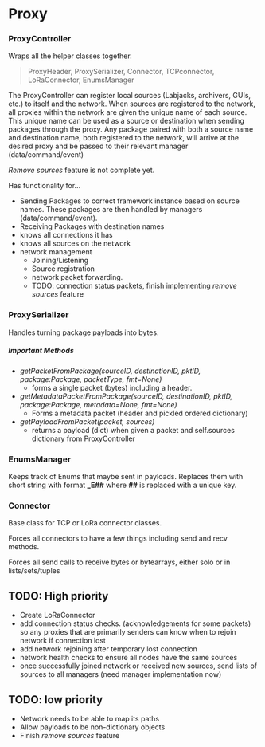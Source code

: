 # Proxy

### ProxyController
Wraps all the helper classes together. 

> ProxyHeader, ProxySerializer, Connector, TCPconnector, LoRaConnector, EnumsManager

The ProxyController can register local sources (Labjacks, archivers, GUIs, etc.)
to itself and the network. When sources are registered to the network, 
all proxies within the network are given the unique name of each source. This unique name 
can be used as a source or destination when sending packages through the proxy. 
Any package paired with both a source name and destination name, both registered to the network,
will arrive at the desired proxy and be passed to their relevant manager
(data/command/event)

*Remove sources* feature is not complete yet.

Has functionality for...
* Sending Packages to correct framework instance based on source names. 
    These packages are then handled by managers (data/command/event).
* Receiving Packages with destination names
* knows all connections it has
* knows all sources on the network
* network management
    * Joining/Listening
    * Source registration
    * network packet forwarding.
    * TODO: connection status packets, finish implementing *remove sources* feature
    
### ProxySerializer
Handles turning package payloads into bytes.

##### Important Methods
* *getPacketFromPackage(sourceID, destinationID, pktID, package:Package, packetType, fmt=None)*
    - forms a single packet (bytes) including a header.
* *getMetadataPacketFromPackage(sourceID, destinationID, pktID, package:Package, metadata=None, fmt=None)*
    - Forms a metadata packet (header and pickled ordered dictionary)
* *getPayloadFromPacket(packet, sources)*
    - returns a payload (dict) when given a packet and self.sources dictionary from ProxyController

### EnumsManager
Keeps track of Enums that maybe sent in payloads. Replaces them with 
short string with format **_E##** where **##** is replaced with a unique key.

### Connector
Base class for TCP or LoRa connector classes.

Forces all connectors to have a few things including send and recv methods.

Forces all send calls to receive bytes or bytearrays, either solo or in lists/sets/tuples

## TODO: High priority
* Create LoRaConnector
* add connection status checks. (acknowledgements for some packets) so
  any proxies that are primarily senders can know when to rejoin network if connection lost
* add network rejoining after temporary lost connection
* network health checks to ensure all nodes have the same sources
* once successfully joined network or received new sources,
    send lists of sources to all managers (need manager implementation now)
## TODO: low priority
* Network needs to be able to map its paths
* Allow payloads to be non-dictionary objects
* Finish *remove sources* feature